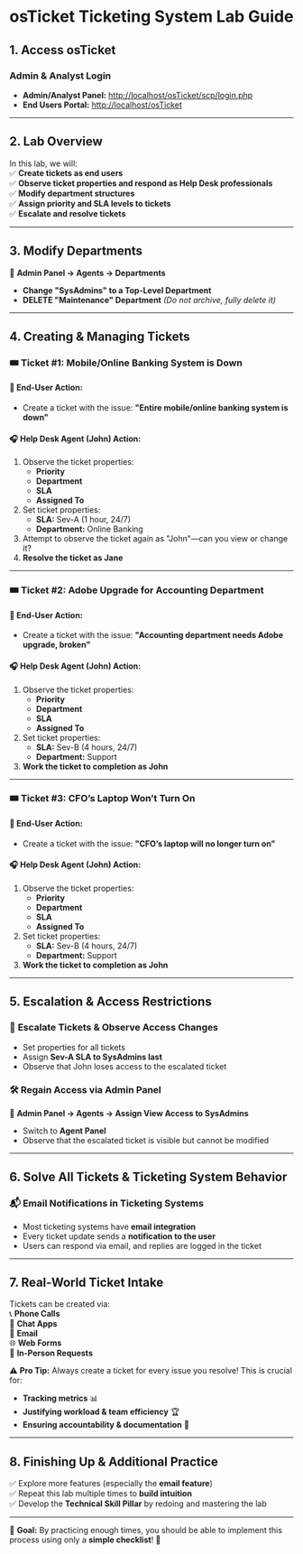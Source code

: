 # osTicket Ticketing System Lab Guide  

## 1. Access osTicket  
### Admin & Analyst Login  
- **Admin/Analyst Panel:** [http://localhost/osTicket/scp/login.php](http://localhost/osTicket/scp/login.php)  
- **End Users Portal:** [http://localhost/osTicket](http://localhost/osTicket)  

---

## 2. Lab Overview  
In this lab, we will:  
✅ **Create tickets as end users**  
✅ **Observe ticket properties and respond as Help Desk professionals**  
✅ **Modify department structures**  
✅ **Assign priority and SLA levels to tickets**  
✅ **Escalate and resolve tickets**  

---

## 3. Modify Departments  
📍 **Admin Panel → Agents → Departments**  
- **Change "SysAdmins" to a Top-Level Department**  
- **DELETE "Maintenance" Department** *(Do not archive, fully delete it)*  

---

## 4. Creating & Managing Tickets  

### 🎟️ **Ticket #1: Mobile/Online Banking System is Down**  
#### 👤 End-User Action:  
- Create a ticket with the issue: **"Entire mobile/online banking system is down"**  

#### 🎧 Help Desk Agent (John) Action:  
1. Observe the ticket properties:  
   - **Priority**  
   - **Department**  
   - **SLA**  
   - **Assigned To**  
2. Set ticket properties:  
   - **SLA:** Sev-A (1 hour, 24/7)  
   - **Department:** Online Banking  
3. Attempt to observe the ticket again as "John"—can you view or change it?  
4. **Resolve the ticket as Jane**  

---

### 🎟️ **Ticket #2: Adobe Upgrade for Accounting Department**  
#### 👤 End-User Action:  
- Create a ticket with the issue: **"Accounting department needs Adobe upgrade, broken"**  

#### 🎧 Help Desk Agent (John) Action:  
1. Observe the ticket properties:  
   - **Priority**  
   - **Department**  
   - **SLA**  
   - **Assigned To**  
2. Set ticket properties:  
   - **SLA:** Sev-B (4 hours, 24/7)  
   - **Department:** Support  
3. **Work the ticket to completion as John**  

---

### 🎟️ **Ticket #3: CFO’s Laptop Won’t Turn On**  
#### 👤 End-User Action:  
- Create a ticket with the issue: **"CFO’s laptop will no longer turn on"**  

#### 🎧 Help Desk Agent (John) Action:  
1. Observe the ticket properties:  
   - **Priority**  
   - **Department**  
   - **SLA**  
   - **Assigned To**  
2. Set ticket properties:  
   - **SLA:** Sev-B (4 hours, 24/7)  
   - **Department:** Support  
3. **Work the ticket to completion as John**  

---

## 5. Escalation & Access Restrictions  

### 🔄 **Escalate Tickets & Observe Access Changes**  
- Set properties for all tickets  
- Assign **Sev-A SLA to SysAdmins last**  
- Observe that John loses access to the escalated ticket  

### 🛠️ **Regain Access via Admin Panel**  
📍 **Admin Panel → Agents → Assign View Access to SysAdmins**  
- Switch to **Agent Panel**  
- Observe that the escalated ticket is visible but cannot be modified  

---

## 6. Solve All Tickets & Ticketing System Behavior  

### 📬 **Email Notifications in Ticketing Systems**  
- Most ticketing systems have **email integration**  
- Every ticket update sends a **notification to the user**  
- Users can respond via email, and replies are logged in the ticket  

---

## 7. Real-World Ticket Intake  
Tickets can be created via:  
📞 **Phone Calls**  
💬 **Chat Apps**  
📧 **Email**  
🌐 **Web Forms**  
👥 **In-Person Requests**  

⚠️ **Pro Tip:** Always create a ticket for every issue you resolve! This is crucial for:  
- **Tracking metrics** 📊  
- **Justifying workload & team efficiency** 🏆  
- **Ensuring accountability & documentation** 📝  

---

## 8. Finishing Up & Additional Practice  
✅ Explore more features (especially the **email feature**)  
✅ Repeat this lab multiple times to **build intuition**  
✅ Develop the **Technical Skill Pillar** by redoing and mastering the lab  

---

🎯 **Goal:** By practicing enough times, you should be able to implement this process using only a **simple checklist**! 🚀
